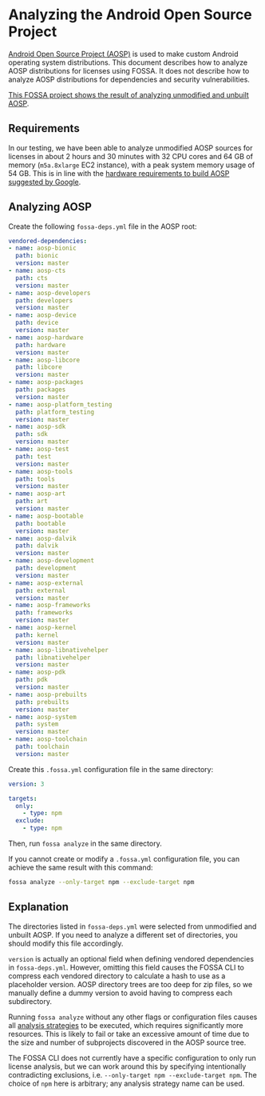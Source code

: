 # Analyzing the Android Open Source Project

[Android Open Source Project (AOSP)](https://source.android.com/) is used to make custom Android operating system distributions.
This document describes how to analyze AOSP distributions for licenses using FOSSA.
It does not describe how to analyze AOSP distributions for dependencies and security vulnerabilities.

[This FOSSA project shows the result of analyzing unmodified and unbuilt AOSP](https://app.fossa.com/projects/custom%2B1%2Faosp-subdirs-example/refs/branch/master).

## Requirements

In our testing, we have been able to analyze unmodified AOSP sources for licenses in about 2 hours and 30 minutes with 32 CPU cores and 64 GB of memory (`m5a.8xlarge` EC2 instance), with a peak system memory usage of 54 GB.
This is in line with the [hardware requirements to build AOSP suggested by Google](https://source.android.com/docs/setup/build/requirements).

## Analyzing AOSP

Create the following `fossa-deps.yml` file in the AOSP root:

```yml
vendored-dependencies:
- name: aosp-bionic
  path: bionic
  version: master
- name: aosp-cts
  path: cts
  version: master
- name: aosp-developers
  path: developers
  version: master
- name: aosp-device
  path: device
  version: master
- name: aosp-hardware
  path: hardware
  version: master
- name: aosp-libcore
  path: libcore
  version: master
- name: aosp-packages
  path: packages
  version: master
- name: aosp-platform_testing
  path: platform_testing
  version: master
- name: aosp-sdk
  path: sdk
  version: master
- name: aosp-test
  path: test
  version: master
- name: aosp-tools
  path: tools
  version: master
- name: aosp-art
  path: art
  version: master
- name: aosp-bootable
  path: bootable
  version: master
- name: aosp-dalvik
  path: dalvik
  version: master
- name: aosp-development
  path: development
  version: master
- name: aosp-external
  path: external
  version: master
- name: aosp-frameworks
  path: frameworks
  version: master
- name: aosp-kernel
  path: kernel
  version: master
- name: aosp-libnativehelper
  path: libnativehelper
  version: master
- name: aosp-pdk
  path: pdk
  version: master
- name: aosp-prebuilts
  path: prebuilts
  version: master
- name: aosp-system
  path: system
  version: master
- name: aosp-toolchain
  path: toolchain
  version: master
```

Create this `.fossa.yml` configuration file in the same directory:

```yml
version: 3

targets:
  only:
    - type: npm
  exclude:
    - type: npm
```

Then, run `fossa analyze` in the same directory.


If you cannot create or modify a `.fossa.yml` configuration file, you can achieve the same result with this command:

```sh
fossa analyze --only-target npm --exclude-target npm
```

## Explanation

The directories listed in `fossa-deps.yml` were selected from unmodified and unbuilt AOSP.
If you need to analyze a different set of directories, you should modify this file accordingly.

`version` is actually an optional field when defining vendored dependencies in `fossa-deps.yml`.
However, omitting this field causes the FOSSA CLI to compress each vendored directory to calculate a hash to use as a placeholder version.
AOSP directory trees are too deep for zip files, so we manually define a dummy version to avoid having to compress each subdirectory.

Running `fossa analyze` without any other flags or configuration files causes all [analysis strategies](../references/strategies/README.md) to be executed, which requires significantly more resources. This is likely to fail or take an excessive amount of time due to the size and number of subprojects discovered in the AOSP source tree.

The FOSSA CLI does not currently have a specific configuration to only run license analysis, but we can work around this by specifying intentionally contradicting exclusions, i.e. `--only-target npm --exclude-target npm`. The choice of `npm` here is arbitrary; any analysis strategy name can be used.

